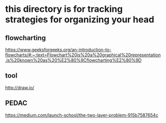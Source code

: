 # this directory is for tracking strategies for organizing your head

## flowcharting

https://www.geeksforgeeks.org/an-introduction-to-flowcharts/#:~:text=Flowchart%20is%20a%20graphical%20representation,is%20known%20as%20%E2%80%9Cflowcharting%E2%80%9D

## tool

http://draw.io/

## PEDAC

https://medium.com/launch-school/the-two-layer-problem-915b7587654c
